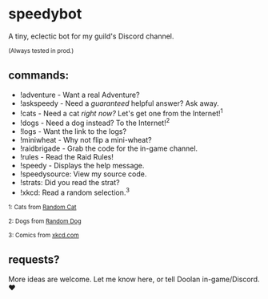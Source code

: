 # speedybot
A tiny, eclectic bot for my guild's Discord channel.

<small>(Always tested in prod.)</small>
## commands:

- !adventure - Want a real Adventure?
- !askspeedy - Need a *guaranteed* helpful answer? Ask away.
- !cats - Need a cat _right now?_ Let's get one from the Internet!<sup>1</sup>
- !dogs - Need a dog instead? To the Internet!<sup>2</sup>
- !logs - Want the link to the logs?
- !miniwheat - Why not flip a mini-wheat?
- !raidbrigade - Grab the code for the in-game channel.
- !rules - Read the Raid Rules!
- !speedy -  Displays the help message.
- !speedysource: View my source code.
- !strats: Did you read the strat?
- !xkcd: Read a random selection.<sup>3</sip>

<small>1: Cats from [Random Cat](https://aws.random.cat/)</small>

<small>2: Dogs from [Random Dog](https://random.dog/)</small>

<small>3: Comics from [xkcd.com](https://xkcd.com/)</small>

## requests?
More ideas are welcome.  Let me know here, or tell Doolan in-game/Discord. ❤️
